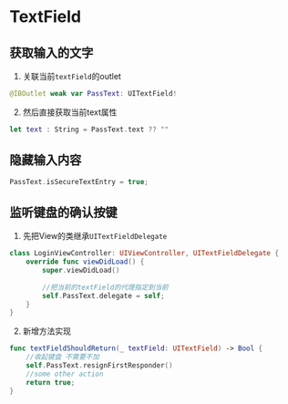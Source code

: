 # TextField

## 获取输入的文字

1. 关联当前`textField`的outlet
```swift
@IBOutlet weak var PassText: UITextField!
```

2. 然后直接获取当前text属性

```swift
let text : String = PassText.text ?? ""
```

## 隐藏输入内容

``` swift
PassText.isSecureTextEntry = true;
```


## 监听键盘的确认按键

1. 先把View的类继承`UITextFieldDelegate`

```swift
class LoginViewController: UIViewController, UITextFieldDelegate {
	override func viewDidLoad() {
        super.viewDidLoad()
        
 		//把当前的textField的代理指定到当前
        self.PassText.delegate = self;
    }
}
```

2. 新增方法实现
```swift
func textFieldShouldReturn(_ textField: UITextField) -> Bool {
	//收起键盘 不需要不加
    self.PassText.resignFirstResponder()
    //some other action
    return true;
}
```